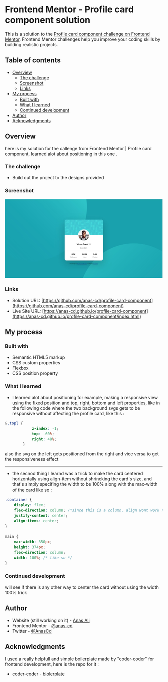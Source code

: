 # Frontend Mentor - Profile card component solution

This is a solution to the [Profile card component challenge on Frontend Mentor](https://www.frontendmentor.io/challenges/profile-card-component-cfArpWshJ). Frontend Mentor challenges help you improve your coding skills by building realistic projects. 

## Table of contents

- [Overview](#overview)
  - [The challenge](#the-challenge)
  - [Screenshot](#screenshot)
  - [Links](#links)
- [My process](#my-process)
  - [Built with](#built-with)
  - [What I learned](#what-i-learned)
  - [Continued development](#continued-development)
- [Author](#author)
- [Acknowledgments](#acknowledgments)


## Overview
here is my solution for the callenge from Frontend Mentor | Profile card component, learned alot about positioning in this one . 
### The challenge

- Build out the project to the designs provided

### Screenshot

![](/images/completed.JPG)


### Links

- Solution URL: [https://github.com/anas-cd/profile-card-component](https://github.com/anas-cd/profile-card-component)
- Live Site URL: [https://anas-cd.github.io/profile-card-component](https://anas-cd.github.io/profile-card-component/index.html)

## My process

### Built with

- Semantic HTML5 markup
- CSS custom properties
- Flexbox
- CSS position property 


### What I learned

* I learned alot about positioning for example, making a responsive view using the fixed position and top, right, bottom and left properties, like in the following code where the two background svgs gets to be responsive without affecting the profile card, like this :


```css
&.topl { 
            z-index: -1;
            top: -60%;
            right: 48%;
        }
```
also the svg on the left gets positioned from the right and vice versa to get the responsiveness effect

---------- 
* the secnod thing I learnd was a trick to make the card centered horizontally using align-item without shrincking the card's size, and that's simply specifing the width to be 100% along with the max-width of the card like so : 

```css
.container { 
    display: flex;
    flex-direction: column; /*since this is a column, align wont work normally so we need to specify the width as well to 100% */
    justify-content: center;
    align-items: center;
}

main {
    max-width: 350px;
    height: 374px;
    flex-direction: column;
    width: 100%; /* like so */
}
```

### Continued development

will see if there is any other way to center the card without using the width 100% trick 


## Author

- Website (still working on it) - [Anas Ali](https://anas-cd.github.io/)
- Frontend Mentor - [@anas-cd](https://www.frontendmentor.io/profile/anas-cd)
- Twitter - [@AnasCd](https://www.twitter.com/AnasCd)

## Acknowledgments
I used a really helpfull and simple boilerplate made by "coder-coder" for frontend development, here is the repo for it : 

- coder-coder - [biolerplate](https://github.com/thecodercoder/frontend-boilerplate)
